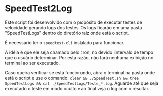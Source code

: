 # SpeedTest2Log

Este script foi desenvolvido com o propósito de executar testes de velocidade gerando logs dos testes. Os logs ficarão em uma pasta "SpeedTestLogs" dentro do diretório raiz onde está o script.

É necessário ter o ```speedtest-cli``` instalado para funcionar.

A idéia é que ele seja chamado pelo cron, no devido iintervalo de tempo que o usuário determinar. Por esta razão, não fará nenhuma exibição no terminal ao ser executado.

Caso queira verificar se está funcionando, abra o terminal na pasta onde está o script e use o comando: ```clear && ./SpeedTest.sh && tree SpeedTestLogs && cat ./SpeedTestLogs/Teste_*.log```. Aguarde até que seja executado o teste em modo oculto e ao final veja o log com o resultar.